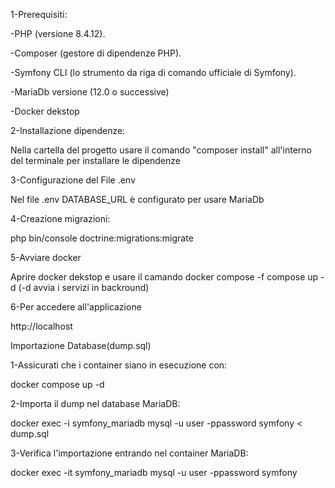 1-Prerequisiti:

-PHP (versione 8.4.12).

-Composer (gestore di dipendenze PHP).

-Symfony CLI (lo strumento da riga di comando ufficiale di Symfony).

-MariaDb versione (12.0 o successive)

-Docker dekstop

2-Installazione dipendenze:

Nella cartella del progetto usare il comando "composer install" all'interno del terminale per installare le dipendenze

3-Configurazione del File .env

Nel file .env DATABASE_URL è configurato per usare MariaDb

4-Creazione migrazioni:

php bin/console doctrine:migrations:migrate

5-Avviare docker

Aprire docker dekstop e usare il camando docker compose -f compose up -d (-d avvia i servizi in backround)

6-Per accedere all'applicazione

http://localhost

Importazione Database(dump.sql)

1-Assicurati che i container siano in esecuzione con:

docker compose up -d


2-Importa il dump nel database MariaDB:

docker exec -i symfony_mariadb mysql -u user -ppassword symfony < dump.sql


3-Verifica l'importazione entrando nel container MariaDB:

docker exec -it symfony_mariadb
mysql -u user -ppassword symfony

 




